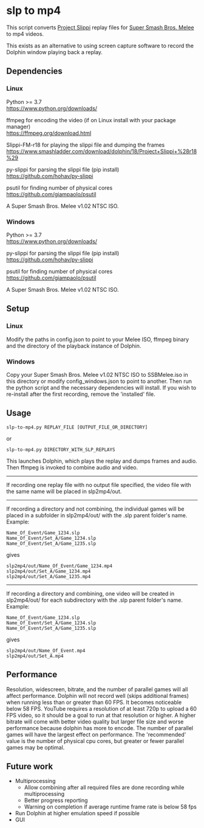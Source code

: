 # slp to mp4
This script converts [Project Slippi](https://github.com/project-slippi/project-slippi) replay files for  [Super Smash Bros. Melee](https://en.wikipedia.org/wiki/Super_Smash_Bros._Melee) to mp4 videos.

This exists as an alternative to using screen capture software to record the Dolphin window playing back a replay.

## Dependencies

### Linux

Python >= 3.7  
https://www.python.org/downloads/

ffmpeg for encoding the video (if on Linux install with your package manager)  
https://ffmpeg.org/download.html

Slippi-FM-r18 for playing the slippi file and dumping the frames  
https://www.smashladder.com/download/dolphin/18/Project+Slippi+%28r18%29

py-slippi for parsing the slippi file (pip install)  
https://github.com/hohav/py-slippi

psutil for finding number of physical cores
https://github.com/giampaolo/psutil

A Super Smash Bros. Melee v1.02 NTSC ISO.

### Windows

Python >= 3.7  
https://www.python.org/downloads/

py-slippi for parsing the slippi file (pip install)  
https://github.com/hohav/py-slippi

psutil for finding number of physical cores
https://github.com/giampaolo/psutil

A Super Smash Bros. Melee v1.02 NTSC ISO.

## Setup

### Linux

Modify the paths in config.json to point to your Melee ISO, ffmpeg binary and the directory of the playback instance of Dolphin.

### Windows

Copy your Super Smash Bros. Melee v1.02 NTSC ISO to SSBMelee.iso in this directory or modify config_windows.json to point to another. Then run the python script and the necessary dependencies will install. If you wish to re-install after the first recording, remove the 'installed' file.

## Usage

```
slp-to-mp4.py REPLAY_FILE [OUTPUT_FILE_OR_DIRECTORY]
```
or
```
slp-to-mp4.py DIRECTORY_WITH_SLP_REPLAYS
```
This launches Dolphin, which plays the replay and dumps frames and audio.  
Then ffmpeg is invoked to combine audio and video.  

---
If recording one replay file with no output file specified, the video file with the same name will be placed in slp2mp4/out.

---
If recording a directory and not combining, the individual games will be placed in a subfolder in slp2mp4/out/ with the .slp parent folder's name. Example:
```
Name_Of_Event/Game_1234.slp
Name_Of_Event/Set_A/Game_1234.slp
Name_Of_Event/Set_A/Game_1235.slp
```
gives
```
slp2mp4/out/Name_Of_Event/Game_1234.mp4
slp2mp4/out/Set_A/Game_1234.mp4
slp2mp4/out/Set_A/Game_1235.mp4
```

---
If recording a directory and combining, one video will be created in slp2mp4/out/ for each subdirectory with the .slp parent folder's name. Example:

```
Name_Of_Event/Game_1234.slp
Name_Of_Event/Set_A/Game_1234.slp
Name_Of_Event/Set_A/Game_1235.slp
```
gives
```
slp2mp4/out/Name_Of_Event.mp4
slp2mp4/out/Set_A.mp4
```

## Performance
Resolution, widescreen, bitrate, and the number of parallel games will all affect performance. Dolphin will not record well (skips additional frames) when running less than or greater than 60 FPS. It becomes noticeable below 58 FPS. YouTube requires a resolution of at least 720p to upload a 60 FPS video, so it should be a goal to run at that resolution or higher. A higher bitrate will come with better video quality but larger file size and worse performance because dolphin has more to encode. The number of parallel games will have the largest effect on performance. The 'recommended' value is the number of physical cpu cores, but greater or fewer parallel games may be optimal.

## Future work
- Multiprocessing
  - Allow combining after all required files are done recording while multiprocessing
  - Better progress reporting
  - Warning on completion if average runtime frame rate is below 58 fps
- Run Dolphin at higher emulation speed if possible
- GUI

